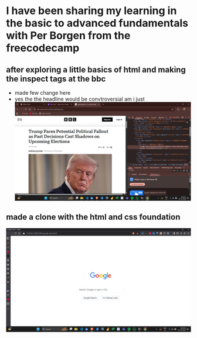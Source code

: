 # I have been sharing my learning in the basic to advanced fundamentals with Per Borgen from the freecodecamp

## after exploring a little basics of html and making the inspect tags at the bbc

- made few change here
- yes the the headline would be convtroversial am i just 
![alt text](<Screenshot 2025-10-07 115518.png>)

## made a clone with the html and css foundation
![alt text](image-1.png)